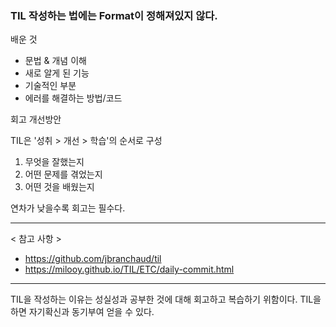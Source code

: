 ### TIL 작성하는 법에는 Format이 정해져있지 않다. 

배운 것 
 - 문법 & 개념 이해
 - 새로 알게 된 기능
 - 기술적인 부분
 - 에러를 해결하는 방법/코드
  
회고 
개선방안 

TIL은 '성취 > 개선 > 학습'의 순서로 구성
1.  무엇을 잘했는지
2.  어떤 문제를 겪었는지
3.  어떤 것을 배웠는지 
   
연차가 낮을수록 회고는 필수다.    
***
< 참고 사항 >

 - https://github.com/jbranchaud/til
 - https://milooy.github.io/TIL/ETC/daily-commit.html

 *** 

 TIL을 작성하는 이유는 성실성과 공부한 것에 대해 회고하고 복습하기 위함이다. 
 TIL을 하면 자기확신과 동기부여 얻을 수 있다. 

